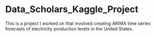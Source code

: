 # Data_Scholars_Kaggle_Project
This is a project I worked on that involved creating ARIMA time series forecasts of electricity production levels in the United States. 
